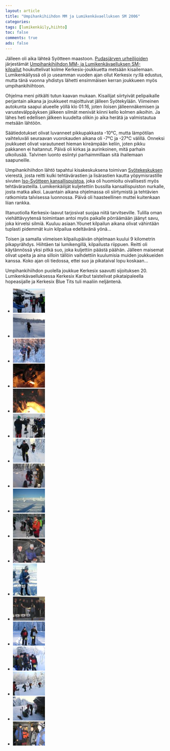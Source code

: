 ```yaml
---
layout: article 
title: "Umpihankihiihdon MM ja Lumikenkävaelluksen SM 2006" 
categories: 
tags: [lumikenkäily,hiihto]
toc: false 
comments: true 
ads: false 
---
```


Jälleen oli aika lähteä Syötteen maastoon. [Pudasjärven
urheilijoiden](http://www.pudasjarvi.fi/pudu) järjestämät
[Umpihankihiihdon MM- ja Lumikenkävaelluksen SM-
kilpailut](http://www.umpihankihiihto.pudasjarvi.fi/) houkuttelivat
kolme Kerkesix-joukkuetta metsään kisailemaan. Lumikenkäilyssä oli jo
useamman vuoden ajan ollut Kerkesix ry:llä edustus, mutta tänä vuonna
yhdistys lähetti ensimmäisen kerran joukkueen myös umpihankihiihtoon.

Ohjelma meni pitkälti tutun kaavan mukaan. Kisailijat siirtyivät
pelipaikalle perjantain aikana ja joukkueet majoittuivat jälleen
Syötekylään. Viimeinen autokunta saapui alueelle yöllä klo 01:16, joten
iloisen jälleennäkemisen ja varustevälppäyksen jälkeen silmät menivät
kiinni kello kolmen aikoihin. Ja lähes heti edellisen jälkeen kuudelta
olikin jo aika herätä ja valmistautua metsään lähtöön.

Säätiedotukset olivat luvanneet pikkupakkasta -10°C, mutta lämpötilan
vaihteluväli seuraavan vuorokauden aikana oli -7°C ja -27°C välillä.
Onneksi joukkueet olivat varautuneet hieman kireämpään keliin, joten
pikku pakkanen ei haitannut. Päivä oli kirkas ja aurinkoinen, mitä
parhain ulkoilusää. Talvinen luonto esiintyi parhaimmillaan sitä
ihailemaan saapuneille.

Umpihankihiihdon lähtö tapahtui kisakeskuksena toimivan
[Syötekeskuksen](http://www.syotekeskus.fi/) vierestä, josta reitti
kulki tehtävärastien ja lisärastien kautta yöpymisrastille sivuten
[Iso-Syötteen kansallispuistoa](http://www.luontoon.fi/syote/), joka oli
huomioitu oivallisesti myös tehtävärasteilla. Lumikenkäilijät
kuljetettiin bussilla kansallispuiston nurkalle, josta matka alkoi.
Lauantain aikana ohjelmassa oli siirtymistä ja tehtävien ratkomista
talvisessa luonnossa. Päivä oli haasteellinen muttei kuitenkaan liian
rankka.

Iltanuotiolla Kerkesix-laavut tarjosivat suojaa niitä tarvitseville.
Tulilla oman viehättävyytensä toimintaan antoi myös paikalle pörräämään
jäänyt savu, joka kirvelsi silmiä. Kuuluu asiaan.Yöunet kilpailun aikana
olivat vähintään tuplasti pidemmät kuin kilpailua edeltävänä yönä...

Toisen ja samalla viimeisen kilpailupäivän ohjelmaan kuului 9 kilometrin
pikapyrähdys. Hiihtäen tai lumikengillä, kilpailusta riippuen. Reitti
oli käytännössä yksi pitkä suo, joka kuljettiin päästä päähän. Jälleen
maisemat olivat upeita ja aina silloin tällöin vaihdettiin kuulumisia
muiden joukkueiden kanssa. Koko ajan oli tiedossa, ettei suo ja
pikataival lopu koskaan...

Umpihankihiihdon puolella joukkue Kerkesix saavutti sijoituksen 20.
Lumikenkävaelluksessa Kerkesix Karibut taistelivat pikataipaleella
hopeasijalle ja Kerkesix Blue Tits tuli maaliin neljäntenä.

<div class="image-gallery" markdown="1">

-   [![](/images/lumikenkavaellus-sm-2006/Thumbnails/vaelluslumikenkasm2006_01b.jpg)](/images/lumikenkavaellus-sm-2006/vaelluslumikenkasm2006_01b.jpg)
-   [![](/images/lumikenkavaellus-sm-2006/Thumbnails/vaelluslumikenkasm2006_02b.jpg)](/images/lumikenkavaellus-sm-2006/vaelluslumikenkasm2006_02b.jpg)
-   [![](/images/lumikenkavaellus-sm-2006/Thumbnails/vaelluslumikenkasm2006_03b.jpg)](/images/lumikenkavaellus-sm-2006/vaelluslumikenkasm2006_03b.jpg)
-   [![](/images/lumikenkavaellus-sm-2006/Thumbnails/vaelluslumikenkasm2006_04b.jpg)](/images/lumikenkavaellus-sm-2006/vaelluslumikenkasm2006_04b.jpg)
-   [![](/images/lumikenkavaellus-sm-2006/Thumbnails/vaelluslumikenkasm2006_05b.jpg)](/images/lumikenkavaellus-sm-2006/vaelluslumikenkasm2006_05b.jpg)
-   [![](/images/lumikenkavaellus-sm-2006/Thumbnails/vaelluslumikenkasm2006_06b.jpg)](/images/lumikenkavaellus-sm-2006/vaelluslumikenkasm2006_06b.jpg)
-   [![](/images/lumikenkavaellus-sm-2006/Thumbnails/vaelluslumikenkasm2006_07b.jpg)](/images/lumikenkavaellus-sm-2006/vaelluslumikenkasm2006_07b.jpg)
-   [![](/images/lumikenkavaellus-sm-2006/Thumbnails/vaelluslumikenkasm2006_08b.jpg)](/images/lumikenkavaellus-sm-2006/vaelluslumikenkasm2006_08b.jpg)
-   [![](/images/lumikenkavaellus-sm-2006/Thumbnails/vaelluslumikenkasm2006_09b.jpg)](/images/lumikenkavaellus-sm-2006/vaelluslumikenkasm2006_09b.jpg)
-   [![](/images/lumikenkavaellus-sm-2006/Thumbnails/vaelluslumikenkasm2006_10b.jpg)](/images/lumikenkavaellus-sm-2006/vaelluslumikenkasm2006_10b.jpg)
-   [![](/images/lumikenkavaellus-sm-2006/Thumbnails/vaelluslumikenkasm2006_11b.jpg)](/images/lumikenkavaellus-sm-2006/vaelluslumikenkasm2006_11b.jpg)
-   [![](/images/lumikenkavaellus-sm-2006/Thumbnails/vaelluslumikenkasm2006_12b.jpg)](/images/lumikenkavaellus-sm-2006/vaelluslumikenkasm2006_12b.jpg)
-   [![](/images/lumikenkavaellus-sm-2006/Thumbnails/vaelluslumikenkasm2006_15b.jpg)](/images/lumikenkavaellus-sm-2006/vaelluslumikenkasm2006_15b.jpg)
-   [![](/images/lumikenkavaellus-sm-2006/Thumbnails/vaelluslumikenkasm2006_21b.jpg)](/images/lumikenkavaellus-sm-2006/vaelluslumikenkasm2006_21b.jpg)
-   [![](/images/lumikenkavaellus-sm-2006/Thumbnails/vaelluslumikenkasm2006_22b.jpg)](/images/lumikenkavaellus-sm-2006/vaelluslumikenkasm2006_22b.jpg)
-   [![](/images/lumikenkavaellus-sm-2006/Thumbnails/vaelluslumikenkasm2006_23b.jpg)](/images/lumikenkavaellus-sm-2006/vaelluslumikenkasm2006_23b.jpg)
-   [![](/images/lumikenkavaellus-sm-2006/Thumbnails/vaelluslumikenkasm2006_24b.jpg)](/images/lumikenkavaellus-sm-2006/vaelluslumikenkasm2006_24b.jpg)
-   [![](/images/lumikenkavaellus-sm-2006/Thumbnails/vaelluslumikenkasm2006_25b.jpg)](/images/lumikenkavaellus-sm-2006/vaelluslumikenkasm2006_25b.jpg)

</div>
